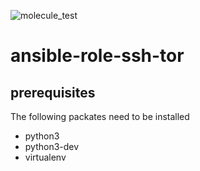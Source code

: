 ![molecule_test](https://github.com/einfachIT/ansible-role-ssh-tor/actions/workflows/blank.yml/badge.svg)
# ansible-role-ssh-tor


## prerequisites
The following packates need to be installed
- python3
- python3-dev
- virtualenv
